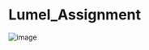 # Lumel_Assignment 

![image](https://github.com/user-attachments/assets/44d17310-7937-45b3-95f6-94762b516e15)
